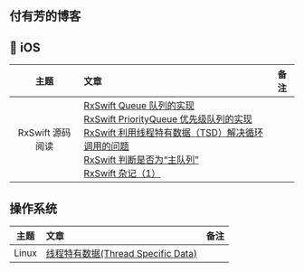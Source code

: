 付有芳的博客
---

##  iOS

| 主题 | 文章 | 备注 |
|:-------:|:------|:----:|
|RxSwift 源码阅读|[RxSwift Queue 队列的实现](./articles/RxSwift-Queue.md)<br>[RxSwift PriorityQueue 优先级队列的实现](./articles/RxSwift-PriorityQueue.md)<br>[RxSwift 利用线程特有数据（TSD）解决循环调用的问题](./articles/RxSwift_TSD.md)<br>[RxSwift 判断是否为“主队列”](./articles/RxSwift_main_Queue.md)<br>[RxSwift 杂记（1）](./articles/RxSwift_Note_1.md)||


## 操作系统

| 主题 | 文章 | 备注 |
|:-------:|:------|:----:|
| Linux |[线程特有数据(Thread Specific Data)](./articles/Thread_Specific_Data.md)||
